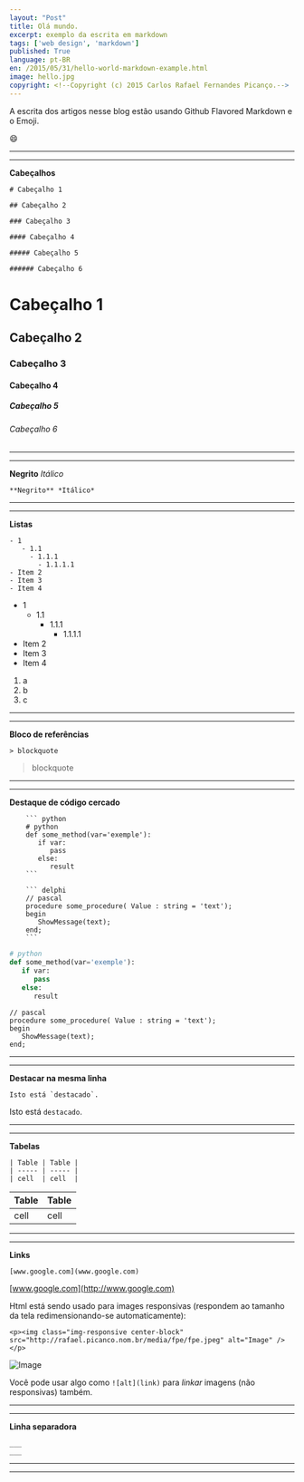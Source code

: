 ```yaml
---
layout: "Post"
title: Olá mundo. 
excerpt: exemplo da escrita em markdown
tags: ['web design', 'markdown']
published: True
language: pt-BR
en: /2015/05/31/hello-world-markdown-example.html
image: hello.jpg
copyright: <!--Copyright (c) 2015 Carlos Rafael Fernandes Picanço.-->
---
```



A escrita dos artigos nesse blog estão usando Github Flavored Markdown e o Emoji.

:smile:

___
___


**Cabeçalhos**

```
# Cabeçalho 1

## Cabeçalho 2

### Cabeçalho 3

#### Cabeçalho 4

##### Cabeçalho 5

###### Cabeçalho 6
```

# Cabeçalho 1

## Cabeçalho 2

### Cabeçalho 3

#### Cabeçalho 4

##### Cabeçalho 5

###### Cabeçalho 6

___
___


**Negrito** *Itálico*

```
**Negrito** *Itálico*
```

___
___


**Listas**

```
- 1
   - 1.1
     - 1.1.1
       - 1.1.1.1
- Item 2
- Item 3
- Item 4
```
- 1
   - 1.1
     - 1.1.1
       - 1.1.1.1
- Item 2
- Item 3
- Item 4

1. a
1. b
1. c

___
___



**Bloco de referências**

```
> blockquote
```

> blockquote


___
___


**Destaque de código cercado**

```
	``` python
	# python
	def some_method(var='exemple'):
	   if var:
	      pass
	   else:
	      result
	```

	``` delphi
	// pascal
	procedure some_procedure( Value : string = 'text');
	begin
	   ShowMessage(text);
	end;
	```
```

``` python
# python
def some_method(var='exemple'):
   if var:
      pass
   else:
      result
```

``` delphi
// pascal
procedure some_procedure( Value : string = 'text');
begin
   ShowMessage(text);
end;
```
___
___

**Destacar na mesma linha**

```
Isto está `destacado`. 
```

Isto está `destacado`. 

___
___


**Tabelas**

```
| Table | Table |
| ----- | ----- |
| cell  | cell  |
```

| Table | Table |
| ----- | ----- |
| cell  | cell  |


___
___


**Links**

```
[www.google.com](www.google.com)
```

[www.google.com](http://www.google.com)


Html está sendo usado para images responsivas (respondem ao tamanho da tela redimensionando-se automaticamente):

```
<p><img class="img-responsive center-block" src="http://rafael.picanco.nom.br/media/fpe/fpe.jpeg" alt="Image" /></p>
```
<p><img class="img-responsive center-block" src="http://rafael.picanco.nom.br/media/fpe/fpe.jpeg" alt="Image" /></p>

Você pode usar algo como `![alt](link)` para *linkar* imagens (não responsivas) também.

___
___


**Linha separadora**

```
___
___

```
___
___

